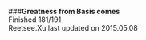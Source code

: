 ###__Greatness from Basis comes__    
Finished 181/191       
Reetsee.Xu last updated on 2015.05.08               
